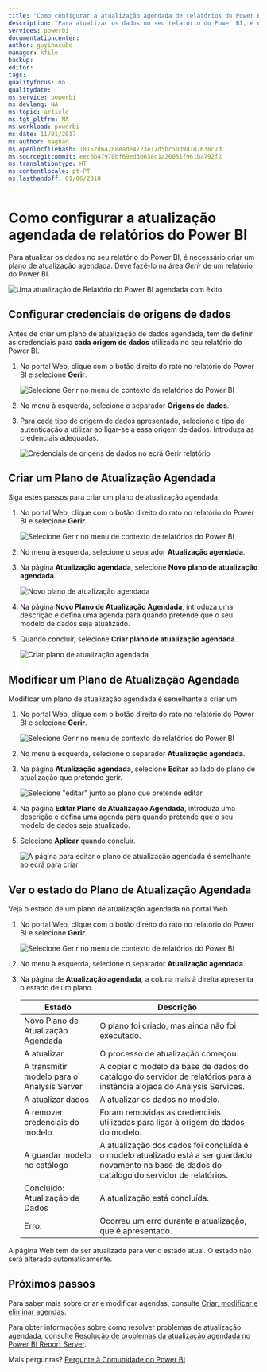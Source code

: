 ```yaml
---
title: "Como configurar a atualização agendada de relatórios do Power BI"
description: "Para atualizar os dados no seu relatório do Power BI, é necessário criar um plano de atualização agendada."
services: powerbi
documentationcenter: 
author: guyinacube
manager: kfile
backup: 
editor: 
tags: 
qualityfocus: no
qualitydate: 
ms.service: powerbi
ms.devlang: NA
ms.topic: article
ms.tgt_pltfrm: NA
ms.workload: powerbi
ms.date: 11/01/2017
ms.author: maghan
ms.openlocfilehash: 18152d64788eade4723e17d5bc50d9d1d7638c7d
ms.sourcegitcommit: eec6b47970bf69ed30638d1a20051f961ba792f2
ms.translationtype: HT
ms.contentlocale: pt-PT
ms.lasthandoff: 01/06/2018
---
```

# <a name="how-to-configure-power-bi-report-scheduled-refresh"></a>Como configurar a atualização agendada de relatórios do Power BI
Para atualizar os dados no seu relatório do Power BI, é necessário criar um plano de atualização agendada. Deve fazê-lo na área *Gerir* de um relatório do Power BI.

![Uma atualização de Relatório do Power BI agendada com êxito](media/configure-scheduled-refresh/scheduled-refresh-success.png)

## <a name="configure-data-source-credentials"></a>Configurar credenciais de origens de dados
Antes de criar um plano de atualização de dados agendada, tem de definir as credenciais para **cada origem de dados** utilizada no seu relatório do Power BI.

1. No portal Web, clique com o botão direito do rato no relatório do Power BI e selecione **Gerir**.
   
    ![Selecione Gerir no menu de contexto de relatórios do Power BI](media/configure-scheduled-refresh/manage-power-bi-report.png)
2. No menu à esquerda, selecione o separador **Origens de dados**.
3. Para cada tipo de origem de dados apresentado, selecione o tipo de autenticação a utilizar ao ligar-se a essa origem de dados. Introduza as credenciais adequadas.
   
    ![Credenciais de origens de dados no ecrã Gerir relatório](media/configure-scheduled-refresh/data-source-credentials.png)

## <a name="creating-a-schedule-refresh-plan"></a>Criar um Plano de Atualização Agendada
Siga estes passos para criar um plano de atualização agendada.

1. No portal Web, clique com o botão direito do rato no relatório do Power BI e selecione **Gerir**.
   
    ![Selecione Gerir no menu de contexto de relatórios do Power BI](media/configure-scheduled-refresh/manage-power-bi-report.png)
2. No menu à esquerda, selecione o separador **Atualização agendada**.
3. Na página **Atualização agendada**, selecione **Novo plano de atualização agendada**.
   
    ![Novo plano de atualização agendada](media/configure-scheduled-refresh/new-scheduled-refresh-plan.png)
4. Na página **Novo Plano de Atualização Agendada**, introduza uma descrição e defina uma agenda para quando pretende que o seu modelo de dados seja atualizado.
5. Quando concluir, selecione **Criar plano de atualização agendada**.
   
    ![Criar plano de atualização agendada](media/configure-scheduled-refresh/create-scheduled-refresh-plan.png)

## <a name="modifying-a-schedule-refresh-plan"></a>Modificar um Plano de Atualização Agendada
Modificar um plano de atualização agendada é semelhante a criar um.

1. No portal Web, clique com o botão direito do rato no relatório do Power BI e selecione **Gerir**.
   
    ![Selecione Gerir no menu de contexto de relatórios do Power BI](media/configure-scheduled-refresh/manage-power-bi-report.png)
2. No menu à esquerda, selecione o separador **Atualização agendada**.
3. Na página **Atualização agendada**, selecione **Editar** ao lado do plano de atualização que pretende gerir.
   
    ![Selecione "editar" junto ao plano que pretende editar](media/configure-scheduled-refresh/edit-scheduled-refresh-plan.png)
4. Na página **Editar Plano de Atualização Agendada**, introduza uma descrição e defina uma agenda para quando pretende que o seu modelo de dados seja atualizado.
5. Selecione **Aplicar** quando concluir.
   
    ![A página para editar o plano de atualização agendada é semelhante ao ecrã para criar](media/configure-scheduled-refresh/edit-scheduled-refresh-plan-page.png)

## <a name="viewing-the-status-of-schedule-refresh-plan"></a>Ver o estado do Plano de Atualização Agendada
Veja o estado de um plano de atualização agendada no portal Web.

1. No portal Web, clique com o botão direito do rato no relatório do Power BI e selecione **Gerir**.
   
    ![Selecione Gerir no menu de contexto de relatórios do Power BI](media/configure-scheduled-refresh/manage-power-bi-report.png)
2. No menu à esquerda, selecione o separador **Atualização agendada**.
3. Na página de **Atualização agendada**, a coluna mais à direita apresenta o estado de um plano.
   
   | **Estado** | **Descrição** |
   | --- | --- |
   | Novo Plano de Atualização Agendada |O plano foi criado, mas ainda não foi executado. |
   | A atualizar |O processo de atualização começou. |
   | A transmitir modelo para o Analysis Server |A copiar o modelo da base de dados do catálogo do servidor de relatórios para a instância alojada do Analysis Services. |
   | A atualizar dados |A atualizar os dados no modelo. |
   | A remover credenciais do modelo |Foram removidas as credenciais utilizadas para ligar à origem de dados do modelo. |
   | A guardar modelo no catálogo |A atualização dos dados foi concluída e o modelo atualizado está a ser guardado novamente na base de dados do catálogo do servidor de relatórios. |
   | Concluído: Atualização de Dados |A atualização está concluída. |
   | Erro: |Ocorreu um erro durante a atualização, que é apresentado. |

A página Web tem de ser atualizada para ver o estado atual. O estado não será alterado automaticamente.

## <a name="next-steps"></a>Próximos passos
Para saber mais sobre criar e modificar agendas, consulte [Criar, modificar e eliminar agendas](https://docs.microsoft.com/sql/reporting-services/subscriptions/create-modify-and-delete-schedules).

Para obter informações sobre como resolver problemas de atualização agendada, consulte [Resolução de problemas da atualização agendada no Power BI Report Server](scheduled-refresh-troubleshoot.md).

Mais perguntas? [Pergunte à Comunidade do Power BI](https://community.powerbi.com/)

